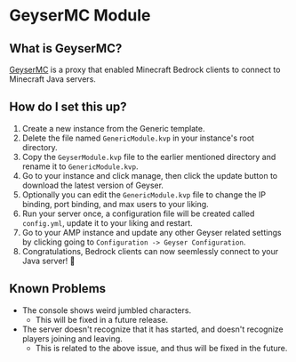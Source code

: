 # GeyserMC Module

## What is GeyserMC?

[GeyserMC](https://geysermc.org/) is a proxy that enabled Minecraft Bedrock clients to connect to Minecraft Java servers.

## How do I set this up?

1. Create a new instance from the Generic template.
2. Delete the file named `GenericModule.kvp` in your instance's root directory.
3. Copy the `GeyserModule.kvp` file to the earlier mentioned directory and rename it to `GenericModule.kvp`.
4. Go to your instance and click manage, then click the update button to download the latest version of Geyser.
5. Optionally you can edit the `GenericModule.kvp` file to change the IP binding, port binding, and max users to your liking.
6. Run your server once, a configuration file will be created called `config.yml`, update it to your liking and restart.
7. Go to your AMP instance and update any other Geyser related settings by clicking going to `Configuration -> Geyser Configuration`.
8. Congratulations, Bedrock clients can now seemlessly connect to your Java server! 🎉

## Known Problems

- The console shows weird jumbled characters.
  - This will be fixed in a future release.
- The server doesn't recognize that it has started, and doesn't recognize players joining and leaving. 
  - This is related to the above issue, and thus will be fixed in the future.